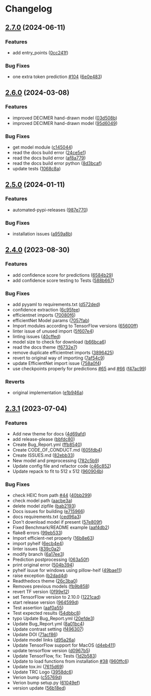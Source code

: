 # Changelog

## [2.7.0](https://github.com/Kohulan/DECIMER-Image_Transformer/compare/v2.6.0...v2.7.0) (2024-06-11)


### Features

* add entry_points ([0cc241f](https://github.com/Kohulan/DECIMER-Image_Transformer/commit/0cc241f0bb1caf28f1ff4528a5e285561a17730f))


### Bug Fixes

* one extra token prediction [#104](https://github.com/Kohulan/DECIMER-Image_Transformer/issues/104) ([6e0e483](https://github.com/Kohulan/DECIMER-Image_Transformer/commit/6e0e483285d9dbe2ed069e3a1c9e25d69dec6974))

## [2.6.0](https://github.com/Kohulan/DECIMER-Image_Transformer/compare/v2.5.0...v2.6.0) (2024-03-08)


### Features

* improved DECIMER hand-drawn model ([03d508b](https://github.com/Kohulan/DECIMER-Image_Transformer/commit/03d508b5f72c7f76c382bff49e7209c843b01b86))
* improved DECIMER hand-drawn model ([95d6049](https://github.com/Kohulan/DECIMER-Image_Transformer/commit/95d6049f0b84fd4d4a1289fa0a0e3c742d56a990))


### Bug Fixes

* get model module ([c145044](https://github.com/Kohulan/DECIMER-Image_Transformer/commit/c1450448131c7b2856d36fd78c46c668d6ac45c9))
* read the docs build error ([24ce5e1](https://github.com/Kohulan/DECIMER-Image_Transformer/commit/24ce5e161f49d1abcd9b5078d41cdae208b01b3f))
* read the docs build error ([af8a779](https://github.com/Kohulan/DECIMER-Image_Transformer/commit/af8a779a3f6c777fccd74cf022b2727465969f63))
* read the docs build error python ([8d3bcaf](https://github.com/Kohulan/DECIMER-Image_Transformer/commit/8d3bcafec9263cac7814c52b09982675137cbd29))
* update tests ([1068c8a](https://github.com/Kohulan/DECIMER-Image_Transformer/commit/1068c8ac92965c757ee94f561f9acef4cce61cee))

## [2.5.0](https://github.com/Kohulan/DECIMER-Image_Transformer/compare/v2.4.0...v2.5.0) (2024-01-11)


### Features

* automated-pypi-releases ([987e770](https://github.com/Kohulan/DECIMER-Image_Transformer/commit/987e77058c333497ae1fdbcec55460a102477c6b))


### Bug Fixes

* installation issues ([a959a8b](https://github.com/Kohulan/DECIMER-Image_Transformer/commit/a959a8b961fe81f6cebea47cf87fd81cd2f7913a))

## [2.4.0](https://github.com/Kohulan/DECIMER-Image_Transformer/compare/v2.3.1...v2.4.0) (2023-08-30)


### Features

* add confidence score for predictions ([6584b29](https://github.com/Kohulan/DECIMER-Image_Transformer/commit/6584b292e6d2e771158587fab39cc7ae4b9b904c))
* add confidence score testing to Tests ([588b667](https://github.com/Kohulan/DECIMER-Image_Transformer/commit/588b66768f2e792d05c373c8b4072bff2d76cf7e))


### Bug Fixes

* add pyyaml to requirements.txt ([d572ded](https://github.com/Kohulan/DECIMER-Image_Transformer/commit/d572ded36c114fc3dc88f1c19893c1e81585979e))
* confidence extraction ([6c95fee](https://github.com/Kohulan/DECIMER-Image_Transformer/commit/6c95feece66642e75e1cd1befa6cbab4a57a19c4))
* efficientnet imports ([70080f6](https://github.com/Kohulan/DECIMER-Image_Transformer/commit/70080f65b451b368cec1415479b98c15065b0e22))
* efficientNet Model params ([7057fab](https://github.com/Kohulan/DECIMER-Image_Transformer/commit/7057fab3af87b7220b54424061378ebf884cd47c))
* Import modules according to TensorFlow versions ([65600ff](https://github.com/Kohulan/DECIMER-Image_Transformer/commit/65600ffe06e0223fc36c5f17957e9b6e76f1d2a7))
* linter issue of unused import ([5f607e4](https://github.com/Kohulan/DECIMER-Image_Transformer/commit/5f607e4cc50af2ebeaf03f8b316deb0a9e8c8393))
* linting issues ([40cffed](https://github.com/Kohulan/DECIMER-Image_Transformer/commit/40cffedd493efef8b0929fdb21930cbd6b7c3d36))
* model size to check for download ([b66bca6](https://github.com/Kohulan/DECIMER-Image_Transformer/commit/b66bca6c4c25abac42c1fb29aba1f3e5ac45f7a3))
* read the docs theme ([f6732e7](https://github.com/Kohulan/DECIMER-Image_Transformer/commit/f6732e7927aa8f65d449af2a7bdb8e7dd35afe88))
* remove duplicate efficientnet imports ([3896425](https://github.com/Kohulan/DECIMER-Image_Transformer/commit/38964250c77839c4ea11bda591140bb22728bff9))
* revert to original way of importing ([7af54c9](https://github.com/Kohulan/DECIMER-Image_Transformer/commit/7af54c9eb159a5d02d8e49d891673c3f8a591b38))
* update EfficientNet import issue ([758a0f4](https://github.com/Kohulan/DECIMER-Image_Transformer/commit/758a0f4a54a4063a7f22887b33f07763e9cac6ce))
* use checkpoints properly for predictions [#65](https://github.com/Kohulan/DECIMER-Image_Transformer/issues/65) and [#66](https://github.com/Kohulan/DECIMER-Image_Transformer/issues/66) ([f47ac99](https://github.com/Kohulan/DECIMER-Image_Transformer/commit/f47ac99eaebfd16e45281d094884bdecc566f507))


### Reverts

* original implementation ([e1b946a](https://github.com/Kohulan/DECIMER-Image_Transformer/commit/e1b946aa849e6a78448acd83f7b2e24e5e228f0b))

## [2.3.1](https://github.com/Kohulan/DECIMER-Image_Transformer/compare/v1.0.1...v2.3.1) (2023-07-04)


### Features

* Add new theme for docs ([4d69afd](https://github.com/Kohulan/DECIMER-Image_Transformer/commit/4d69afd0e07ad9cf0e9df6ce4fcd2cd4493ae74c))
* add release-please ([bbfdc80](https://github.com/Kohulan/DECIMER-Image_Transformer/commit/bbfdc80079444b4416eebd4575fca0d45ad7cd26))
* Create Bug_Report.yml ([ffb8540](https://github.com/Kohulan/DECIMER-Image_Transformer/commit/ffb8540f201577544f1ee8319e4c311a517065f1))
* Create CODE_OF_CONDUCT.md ([605fdb4](https://github.com/Kohulan/DECIMER-Image_Transformer/commit/605fdb4d8fb60e8dda89808e159440c0170fd592))
* Create ISSUES.md ([82ebb33](https://github.com/Kohulan/DECIMER-Image_Transformer/commit/82ebb33bdf46713f09c06c20465cec114c08fbe5))
* New model and preprocessing ([782c5b9](https://github.com/Kohulan/DECIMER-Image_Transformer/commit/782c5b98fbb15cdcacdd338263506f138f7addc3))
* Update config file and refactor code ([c46c852](https://github.com/Kohulan/DECIMER-Image_Transformer/commit/c46c8520fc4bf44490af908160ccf00a075a62d9))
* Update repack to fit to 512 x 512 ([960904b](https://github.com/Kohulan/DECIMER-Image_Transformer/commit/960904b2c5422d60d1f32733e7a4769d497052ee))


### Bug Fixes

* check HEIC from path [#44](https://github.com/Kohulan/DECIMER-Image_Transformer/issues/44) ([40bb299](https://github.com/Kohulan/DECIMER-Image_Transformer/commit/40bb29931df046d49935114888ae06058c3b3a0c))
* check model path ([aacbe3a](https://github.com/Kohulan/DECIMER-Image_Transformer/commit/aacbe3ad0b7a2ac753a6ee9065364fefcedd7d84))
* delete model zipfile ([bab2193](https://github.com/Kohulan/DECIMER-Image_Transformer/commit/bab2193d149e25b86ebda2cf4a38e0f5705b3903))
* Docs issues for building ([e715966](https://github.com/Kohulan/DECIMER-Image_Transformer/commit/e7159666ea1d5aa0a91c16c3d7216ff7ca0d493a))
* docs requirements.txt ([ced96a3](https://github.com/Kohulan/DECIMER-Image_Transformer/commit/ced96a3771cf359e30b4ed7d9767cf572e9e9d12))
* Don't download model if present ([57e809f](https://github.com/Kohulan/DECIMER-Image_Transformer/commit/57e809f5fe0475fd79ceb1b88a0ee283184f4f1a))
* Fixed Benchmark/README example ([aaf4db2](https://github.com/Kohulan/DECIMER-Image_Transformer/commit/aaf4db2ef8526b8faf69055afe69cb84838464ff))
* flake8 errors ([99eb533](https://github.com/Kohulan/DECIMER-Image_Transformer/commit/99eb5332d7810017dfa8c27d08c9d9ed362498f1))
* Import efficient-net properly ([16b8e63](https://github.com/Kohulan/DECIMER-Image_Transformer/commit/16b8e63c35b4dbcce752fb58df980f26d73e9b9e))
* import pyheif ([6ecb4e4](https://github.com/Kohulan/DECIMER-Image_Transformer/commit/6ecb4e4f2c5987c57d43f12955aa5fc56613dd2c))
* linter issues ([839c0a2](https://github.com/Kohulan/DECIMER-Image_Transformer/commit/839c0a2888e43d99ef8ef2b439ca591e99f4fbdf))
* modify branch ([6a17ee3](https://github.com/Kohulan/DECIMER-Image_Transformer/commit/6a17ee34454a4c486313af2b27ae2b6b9560096b))
* Prediction postprocessing ([063a50f](https://github.com/Kohulan/DECIMER-Image_Transformer/commit/063a50fda830730f1f05975ce2bed53422187030))
* print original error ([504b394](https://github.com/Kohulan/DECIMER-Image_Transformer/commit/504b394b16855ccb4630af340acfc78a771b2d8e))
* pyheif isuue for windows using pillow-heif ([49bae11](https://github.com/Kohulan/DECIMER-Image_Transformer/commit/49bae11da90c5e908eff53e5b00f93e8826aa0bd))
* raise exception ([b2dad4d](https://github.com/Kohulan/DECIMER-Image_Transformer/commit/b2dad4d3a8ab7bf54c9779d9a6091a82ba5056da))
* Readthedocs theme ([26c3ba0](https://github.com/Kohulan/DECIMER-Image_Transformer/commit/26c3ba02ca2d4796a024dd783b0a5dc66352bbdb))
* Removes previous models ([fb9b858](https://github.com/Kohulan/DECIMER-Image_Transformer/commit/fb9b85805e03083926b772807bb314e9752effc1))
* revert TF version ([0f99e12](https://github.com/Kohulan/DECIMER-Image_Transformer/commit/0f99e121da86904ce41ec598cf720f8ce089bb87))
* set TensorFlow version to 2.10.0 ([1221cad](https://github.com/Kohulan/DECIMER-Image_Transformer/commit/1221cad8310082b5cd22110e3a14c86804665ed5))
* start release version ([964599d](https://github.com/Kohulan/DECIMER-Image_Transformer/commit/964599d9a380527c85c9f92aaf9f00979250876d))
* Test assertion ([aaf0a55](https://github.com/Kohulan/DECIMER-Image_Transformer/commit/aaf0a55bb1acaa619b7462e53bcb1d14276708a1))
* Test expected results ([54dbbc8](https://github.com/Kohulan/DECIMER-Image_Transformer/commit/54dbbc8cb42800599b4058adade27a7d58a7d32a))
* typo Update Bug_Report.yml ([20efde3](https://github.com/Kohulan/DECIMER-Image_Transformer/commit/20efde3840b8b9a8acc0a3b5c05ad2e766c1f2ce))
* Update Bug_Report.yml ([8a01bc4](https://github.com/Kohulan/DECIMER-Image_Transformer/commit/8a01bc46c1f0cbb3999a07e4574fea9e4bc33d55))
* Update contrast setting ([f496307](https://github.com/Kohulan/DECIMER-Image_Transformer/commit/f49630712011e62fed7fbc4247abe71943b6d2ef))
* Update DOI ([71acf86](https://github.com/Kohulan/DECIMER-Image_Transformer/commit/71acf86e024422153d9358b1e47f8c4c48ba6d58))
* Update model links ([d95a26a](https://github.com/Kohulan/DECIMER-Image_Transformer/commit/d95a26a0b2d7984c1e6eaac72bd87aa368b7e6c0))
* Update TensorFlow support for MacOS ([d4eb411](https://github.com/Kohulan/DECIMER-Image_Transformer/commit/d4eb4113802956a096094018cdeb97808a7758df))
* update tensorflow version ([d0967b5](https://github.com/Kohulan/DECIMER-Image_Transformer/commit/d0967b52397795ec4d2de4f5ba2d6d3bdbf7686b))
* Update TensorFlow, fix: Tests ([1d2b583](https://github.com/Kohulan/DECIMER-Image_Transformer/commit/1d2b5830855dc80d24b3567280df0409c4c276c1))
* Update to load functions from installation [#38](https://github.com/Kohulan/DECIMER-Image_Transformer/issues/38) ([960ffc6](https://github.com/Kohulan/DECIMER-Image_Transformer/commit/960ffc6e0d10b72d48338b240336a23d3bf8b941))
* Update tox.ini ([7615d69](https://github.com/Kohulan/DECIMER-Image_Transformer/commit/7615d69a1f227ef2b1864ac97e54191db9ca8ac9))
* Update TRC Logo ([3958dc6](https://github.com/Kohulan/DECIMER-Image_Transformer/commit/3958dc6f18ac14c7ab6d39991757770e29658480))
* Verion bump ([c55769d](https://github.com/Kohulan/DECIMER-Image_Transformer/commit/c55769dd69efa4fa41618e2b7a327b3e435e4755))
* Verion bump setup.py ([61049ef](https://github.com/Kohulan/DECIMER-Image_Transformer/commit/61049ef0089e73b62f255708e3fb1c9088afc97e))
* version update ([56b18ed](https://github.com/Kohulan/DECIMER-Image_Transformer/commit/56b18ed4f07ce120072a8cb8fc1fd53568c6d3aa))
